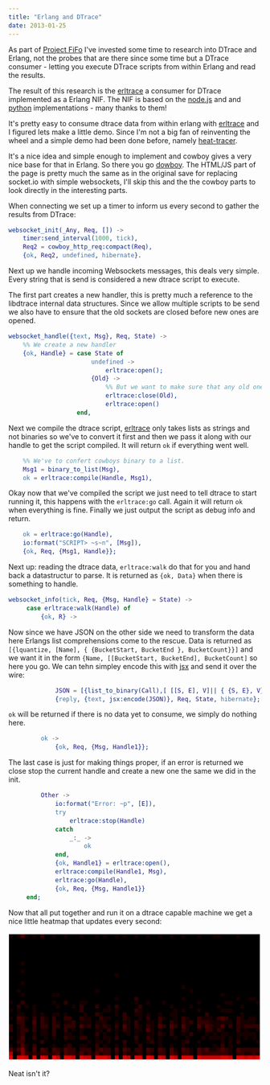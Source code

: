 ```yaml
---
title: "Erlang and DTrace"
date: 2013-01-25
---
```

As part of [Project FiFo](http://project-fifo.net) I've invested some time to research into DTrace and Erlang, not the probes that are there since some time but a DTrace consumer - letting you execute DTrace scripts from within Erlang and read the results.

The result of this research is the [erltrace](https://www.github.com/project-fifo/erltrace) a consumer for DTrace implemented as a Erlang NIF. The NIF is based on the [node.js](https://github.com/bcantrill/node-libdtrace) and and [python](http://tmetsch.github.com/python-dtrace/) implementations - many thanks to them!

It's pretty easy to consume dtrace data from within erlang with [erltrace](https://www.github.com/project-fifo/erltrace) and I figured lets make a little demo. Since I'm not a big fan of reinventing the wheel and a simple demo had been done before, namely [heat-tracer](http://howtonode.org/heat-tracer).

It's a nice idea and simple enough to implement and cowboy gives a very nice base for that in Erlang. So there you go [dowboy](https://github.com/Licenser/dowboy). The HTML/JS part of the page is pretty much the same as in the original save for replacing socket.io with simple websockets, I'll skip this and the the cowboy parts to look directly in the interesting parts.


When connecting we set up a timer to inform us every second to gather the results from DTrace:

```erlang
websocket_init(_Any, Req, []) ->
	timer:send_interval(1000, tick),
	Req2 = cowboy_http_req:compact(Req),
	{ok, Req2, undefined, hibernate}.
```

Next up we handle incoming Websockets messages, this deals very simple. Every string that is send is considered a new dtrace script to execute.

The first part creates a new handler, this is pretty much a reference to the libdtrace internal data structures. Since we allow multiple scripts to be send we also have to ensure that the old sockets are closed before new ones are opened.

```erlang
websocket_handle({text, Msg}, Req, State) ->
    %% We create a new handler
    {ok, Handle} = case State of
                       undefined ->
                           erltrace:open();
                       {Old} ->
                           %% But we want to make sure that any old one is closed first.
                           erltrace:close(Old),
                           erltrace:open()
                   end,
```

Next we compile the dtrace script, [erltrace](https://www.github.com/project-fifo/erltrace) only takes lists as strings and not binaries so we've to convert it first and then we pass it along with our handle to get the script compiled. It will return `ok` if everything went well.

```erlang
    %% We've to confert cowboys binary to a list.
    Msg1 = binary_to_list(Msg),
    ok = erltrace:compile(Handle, Msg1),
```

Okay now that we've compiled the script we just need to tell dtrace to start running it, this happens with the `erltrace:go` call. Again it will return `ok` when everything is fine. Finally we just output the script as debug info and return.

```erlang
    ok = erltrace:go(Handle),
    io:format("SCRIPT> ~s~n", [Msg]),
	{ok, Req, {Msg1, Handle}};
```

Next up: reading the dtrace data, `erltrace:walk` do that for you and hand back a datastructur to parse. It is returned as `{ok, Data}` when there is something to handle.

```erlang
websocket_info(tick, Req, {Msg, Handle} = State) ->
     case erltrace:walk(Handle) of
         {ok, R} ->
```

Now since we have JSON on the other side we need to transform the data here Erlangs list comprehensions come to the rescue. Data is returned as `[{lquantize, [Name], { {BucketStart, BucketEnd
}, BucketCount}}]` and we want it in the form `{Name, [[BucketStart, BucketEnd], BucketCount]` so here you go. We can tehn simpley encode this with [jsx](https://github.com/talentdeficit/jsx) and send it over the wire:

```erlang
             JSON = [{list_to_binary(Call),[ [[S, E], V]|| { {S, E}, V} <- Vs]}|| {lquantize, [Call], Vs} <- R],
             {reply, {text, jsx:encode(JSON)}, Req, State, hibernate};
```

`ok` will be returned if there is no data yet to consume, we simply do nothing here.

```erlang
         ok ->
             {ok, Req, {Msg, Handle1}};
```


The last case is just for making things proper, if an error is returned we close stop the current handle and create a new one the same we did in the init.

```erlang
         Other ->
             io:format("Error: ~p", [E]),
             try
                 erltrace:stop(Handle)
             catch
                 _:_ ->
                     ok
             end,
             {ok, Handle1} = erltrace:open(),
             erltrace:compile(Handle1, Msg),
             erltrace:go(Handle),
             {ok, Req, {Msg, Handle1}}
     end;
```

Now that all put together and run it on a dtrace capable machine we get a nice little heatmap that updates every second:

![Heatmap](/images/posts/2013-01-25-erlang-and-dtrace-heatmap.png)

Neat isn't it?
